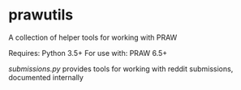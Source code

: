# prawutils
A collection of helper tools for working with PRAW

Requires: Python 3.5+
For use with: PRAW 6.5+

*submissions.py* provides tools for working with reddit submissions, documented internally
